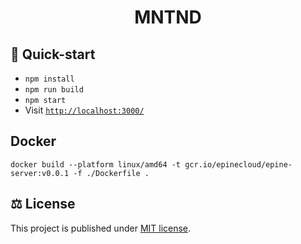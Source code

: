 <div align="center">

# MNTND

</div>

## 🚀 Quick-start

- `npm install`
- `npm run build`
- `npm start`
- Visit [`http://localhost:3000/`](http://localhost:3000/)

## Docker

```
docker build --platform linux/amd64 -t gcr.io/epinecloud/epine-server:v0.0.1 -f ./Dockerfile .
```

## ⚖️ License

This project is published under [MIT license](./LICENSE).
